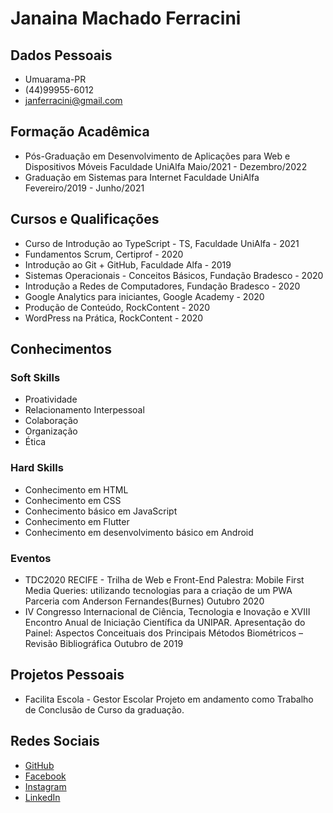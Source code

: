 # **Janaina Machado Ferracini**
## Dados Pessoais
* Umuarama-PR
* (44)99955-6012
* janferracini@gmail.com
## Formação Acadêmica
* Pós-Graduação em Desenvolvimento de Aplicações para Web e Dispositivos Móveis
Faculdade UniAlfa
Maio/2021 - Dezembro/2022
* Graduação em Sistemas para Internet
Faculdade UniAlfa
Fevereiro/2019 - Junho/2021
## Cursos e Qualificações
* Curso de Introdução ao TypeScript - TS, Faculdade UniAlfa - 2021
* Fundamentos Scrum, Certiprof - 2020
* Introdução ao Git + GitHub, Faculdade Alfa - 2019
* Sistemas Operacionais - Conceitos Básicos, Fundação Bradesco - 2020
* Introdução a Redes de Computadores, Fundação Bradesco - 2020
* Google Analytics para iniciantes, Google Academy - 2020
* Produção de Conteúdo, RockContent - 2020
* WordPress na Prática, RockContent - 2020
## Conhecimentos
### Soft Skills
* Proatividade
* Relacionamento Interpessoal
* Colaboração
* Organização
* Ética
### Hard Skills
* Conhecimento em HTML
* Conhecimento em CSS
* Conhecimento básico em JavaScript 
* Conhecimento em Flutter
* Conhecimento em desenvolvimento básico em Android
### Eventos
* TDC2020 RECIFE - Trilha de Web e Front-End Palestra: Mobile First Media Queries: utilizando tecnologias para a criação de um PWA
Parceria com Anderson Fernandes(Burnes)
Outubro 2020
* IV Congresso Internacional de Ciência, Tecnologia e Inovação e XVIII Encontro Anual de Iniciação Científica da UNIPAR.
Apresentação do Painel: Aspectos Conceituais dos Principais Métodos Biométricos – Revisão Bibliográfica
Outubro de 2019
## Projetos Pessoais
* Facilita Escola - Gestor Escolar
Projeto em andamento como Trabalho de Conclusão de Curso da graduação.
## Redes Sociais
* [GitHub]
* [Facebook]
* [Instagram]
* [LinkedIn]

[GitHub]: <https://github.com/janferracini>
[Facebook]: <https://www.facebook.com/janferracini>
[Instagram]: <https://www.instagram.com/janferracini/>
[LinkedIn]: <https://www.linkedin.com/in/janferracini>
